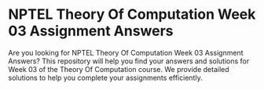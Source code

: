 # NPTEL Theory Of Computation Week 03 Assignment Answers

Are you looking for NPTEL Theory Of Computation Week 03 Assignment Answers? This repository will help you find your answers and solutions for Week 03 of the Theory Of Computation course. We provide detailed solutions to help you complete your assignments efficiently.